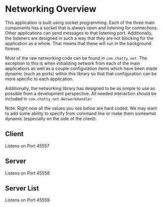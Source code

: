 # Networking Overview
This application is built using socket programming. Each of the three main components has
a socket that is always open and listening for connections. Other applications can send messages
to that listening port. Additionally, the listeners are designed in such a way that they are
not blocking for the application as a whole. That means that these will run in the background
forever.

Most of the raw networking code can be found in `com.chatty.net`. The exception to this is
when initializing network from each of the main applications as well as a couple configuration
items which have been made dynamic (such as ports) within this library so that that configuration 
can be more specific to each application.

Additionally, the networking library has designed to be as simple to use as possible from a development
perspective. All needed interaction should be included in `com.chatty.net.NetworkHandler`

Note: Right now all the values you see below are hard coded. We may want to add some ability
to specify from command line or make them somewhat dynamic (especially on the side of the
client).

## Client
Listens on Port 45557

## Server
Listens on Port 45558

## Server List
Listens on Port 45559 